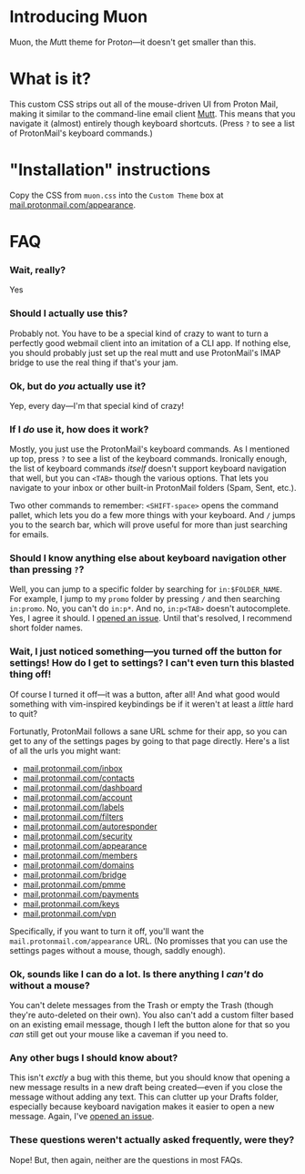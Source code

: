 # Introducing Muon

Muon, the *Mu*tt theme for Prot*on*—it doesn't get smaller than this.

# What is it?

This custom CSS strips out all of the mouse-driven UI from Proton Mail, making it similar to the command-line email client [Mutt](http://www.mutt.org/).  This means that you navigate it (almost) entirely though keyboard shortcuts.  (Press `?` to see a list of ProtonMail's keyboard commands.)

# "Installation" instructions

Copy the CSS from `muon.css` into the `Custom Theme` box at [mail.protonmail.com/appearance](https://mail.protonmail.com/appearance).

# FAQ

### Wait, really?

Yes

### Should I actually use this?

Probably not.  You have to be a special kind of crazy to want to turn a perfectly good webmail client into an imitation of a CLI app.  If nothing else, you should probably just set up the real mutt and use ProtonMail's IMAP bridge to use the real thing if that's your jam.

### Ok, but do *you* actually use it?

Yep, every day—I'm that special kind of crazy!

### If I *do* use it, how does it work?

Mostly, you just use the ProtonMail's keyboard commands.  As I mentioned up top, press `?` to see a list of the keyboard commands.  Ironically enough, the list of keyboard commands *itself* doesn't support keyboard navigation that well, but you can `<TAB>` though the various options.   That lets you navigate to your inbox or other built-in ProtonMail folders (Spam, Sent, etc.).

Two other commands to remember: `<SHIFT-space>` opens the command pallet, which lets you do a few more things with your keyboard.  And `/` jumps you to the search bar, which will prove useful for more than just searching for emails.

### Should I know anything else about keyboard navigation other than pressing `?`?

Well, you can jump to a specific folder by searching for `in:$FOLDER_NAME`.  For example, I jump to my `promo` folder by pressing `/` and then searching `in:promo`.  No, you can't do `in:p*`.  And no, `in:p<TAB>` doesn't autocomplete.  Yes, I agree it should.  I [opened an issue](https://github.com/ProtonMail/WebClient/issues/144).  Until that's resolved, I recommend short folder names.

### Wait, I just noticed something—you turned off the button for settings!  How do I get to settings?  I can't even turn this blasted thing off!

Of course I turned it off—it was a button, after all!  And what good would something with vim-inspired keybindings be if it weren't at least a *little* hard to quit? 

Fortunatly, ProtonMail follows a sane URL schme for their app, so you can get to any of the settings pages by going to that page directly.  Here's a list of all the urls you might want:

 * [mail.protonmail.com/inbox](https://mail.protonmail.com/inbox)
 * [mail.protonmail.com/contacts](https://mail.protonmail.com/contacts)
 * [mail.protonmail.com/dashboard ](https://mail.protonmail.com/dashboard )
 * [mail.protonmail.com/account](https://mail.protonmail.com/account)
 * [mail.protonmail.com/labels](https://mail.protonmail.com/labels)
 * [mail.protonmail.com/filters](https://mail.protonmail.com/filters)
 * [mail.protonmail.com/autoresponder](https://mail.protonmail.com/autoresponder)
 * [mail.protonmail.com/security](https://mail.protonmail.com/security)
 * [mail.protonmail.com/appearance](https://mail.protonmail.com/appearance)
 * [mail.protonmail.com/members](https://mail.protonmail.com/members)
 * [mail.protonmail.com/domains](https://mail.protonmail.com/domains)
 * [mail.protonmail.com/bridge](https://mail.protonmail.com/bridge)
 * [mail.protonmail.com/pmme](https://mail.protonmail.com/pmme)
 * [mail.protonmail.com/payments](https://mail.protonmail.com/payments)
 * [mail.protonmail.com/keys](https://mail.protonmail.com/keys)
 * [mail.protonmail.com/vpn](https://mail.protonmail.com/vpn)

Specifically, if you want to turn it off, you'll want the `mail.protonmail.com/appearance` URL.   (No promisses that you can use the settings pages without a mouse, though, saddly enough).

### Ok, sounds like I can do a lot.  Is there anything I *can't* do without a mouse?

You can't delete messages from the Trash or empty the Trash (though they're auto-deleted on their own).  You also can't add a custom filter based on an existing email message, though I left the button alone for that so you *can* still get out your mouse like a caveman if you need to.

### Any other bugs I should know about?

This isn't *exctly* a bug with this theme, but you should know that opening a new message results in a new draft being created—even if you close the message without adding any text.  This can clutter up your Drafts folder, especially because keyboard navigation makes it easier to open a new message.  Again, I've [opened an issue](https://github.com/ProtonMail/WebClient/issues/142).

### These questions weren't actually asked frequently, were they?

Nope!  But, then again, neither are the questions in most FAQs.
